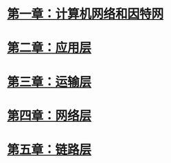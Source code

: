 
# [第一章：计算机网络和因特网](https://github.com/zihaopang/Backen-develope/blob/master/network/%E8%AE%A1%E7%AE%97%E6%9C%BA%E7%BD%91%E7%BB%9C%E5%92%8C%E5%9B%A0%E7%89%B9%E7%BD%91.md)

# [第二章：应用层]()

# [第三章：运输层]()

# [第四章：网络层]()

# [第五章：链路层]()
